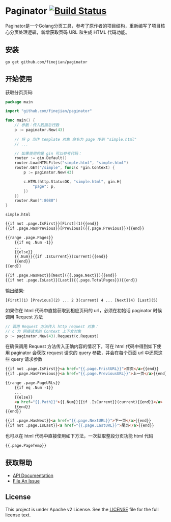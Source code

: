 Paginator [![Build Status](https://travis-ci.org/finejian/paginator.svg?branch=master)](https://travis-ci.org/finejian/paginator)
=========

Paginator是一个Golang分页工具，参考了原作者的项目结构，重新编写了项目核心分页处理逻辑，新增获取页码 URL 和生成 HTML 代码功能。

## 安装

	go get github.com/finejian/paginator

## 开始使用

获取分页页码:

```go
package main

import "github.com/finejian/paginator"

func main() {
	// 参数：传入数据总行数
	p := paginator.New(43)
	
	// 将 p 当作 template 对象 命名为 page 传到 "simple.html"
	// ...

	// 如果使用的是 gin 可以参考代码：
	router := gin.Default()
	router.LoadHTMLFiles("simple.html", "simple.html")
	router.GET("/simple", func(c *gin.Context) {
		p := paginator.New(43)

		c.HTML(http.StatusOK, "simple.html", gin.H{
			"page": p,
		})
	})
	router.Run(":8080")
}
```

`simple.html`

```html
{{if not .page.IsFirst}}[First](1){{end}}
{{if .page.HasPrevious}}[Previous]({{.page.Previous}}){{end}}

{{range .page.Pages}}
	{{if eq .Num -1}}
	...
	{{else}}
	{{.Num}}{{if .IsCurrent}}(current){{end}}
	{{end}}
{{end}}

{{if .page.HasNext}}[Next]({{.page.Next}}){{end}}
{{if not .page.IsLast}}[Last]({{.page.TotalPages}}){{end}}
```

输出结果:

```
[First](1) [Previous](2) ... 2 3(current) 4 ... [Next](4) [Last](5)
```


如果你在 html 代码中直接获取到相应页码的 url，必须在初始话 paginator 时候调用 Request 方法

```go
// 调用 Request 方法传入 http request 对象：
// c 为 网络请求的 Context 上下文对象
p := paginator.New(43).Request(c.Request)
```

在确保调用 Request 方法传入正确内容的情况下，可在 html 代码中得到如下使用
paginator 会获取 request 请求的 query 参数，并会在每个页面 url 中还原这些 query 请求参数
```html
{{if not .page.IsFirst}}<a href="{{.page.FristURL}}">首页</a>{{end}}
{{if .page.HasPrevious}}<a href="{{.page.PreviousURL}}">上一页</a>{{end}}

{{range .page.PageURLs}}
	{{if eq .Num -1}}
	...
	{{else}}
	<a href="{{.Path}}">{{.Num}}{{if .IsCurrent}}(current){{end}}</a>
	{{end}}
{{end}}

{{if .page.HasNext}}<a href="{{.page.NextURL}}">下一页</a>{{end}}
{{if not .page.IsLast}}<a href="{{.page.LastURL}}">尾页</a>{{end}}
```

也可以在 html 代码中直接使用如下方法，一次获取整段分页功能 html 代码
```html
{{.page.PageTemp}}
```

## 获取帮助

- [API Documentation](https://gowalker.org/github.com/finejian/paginator)
- [File An Issue](https://github.com/finejian/paginator/issues/new)

## License

This project is under Apache v2 License. See the [LICENSE](LICENSE) file for the full license text.